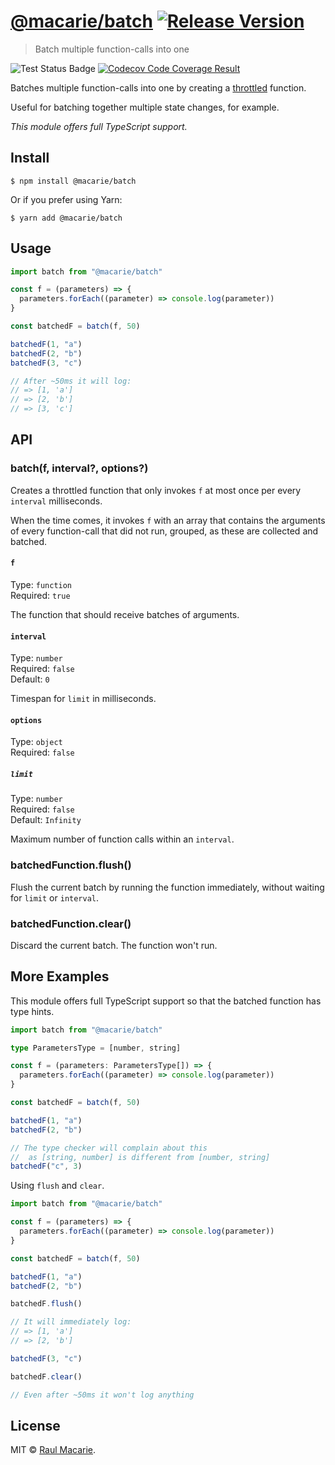 # [@macarie/batch](https://github.com/macarie/batch) [![Release Version](https://img.shields.io/npm/v/@macarie/batch?label=&color=0080FF)](https://www.npmjs.com/package/@macarie/batch)

> Batch multiple function-calls into one

![Test Status Badge](https://github.com/macarie/batch/workflows/test/badge.svg) [![Codecov Code Coverage Result](https://codecov.io/gh/macarie/batch/branch/main/graph/badge.svg?token=JL1FLLY4Y6)](https://codecov.io/gh/macarie/batch)

Batches multiple function-calls into one by creating a [throttled](https://css-tricks.com/debouncing-throttling-explained-examples/) function.

Useful for batching together multiple state changes, for example.

_This module offers full TypeScript support._

## Install

```console
$ npm install @macarie/batch
```

Or if you prefer using Yarn:

```console
$ yarn add @macarie/batch
```

## Usage

```javascript
import batch from "@macarie/batch"

const f = (parameters) => {
  parameters.forEach((parameter) => console.log(parameter))
}

const batchedF = batch(f, 50)

batchedF(1, "a")
batchedF(2, "b")
batchedF(3, "c")

// After ~50ms it will log:
// => [1, 'a']
// => [2, 'b']
// => [3, 'c']
```

## API

### batch(f, interval?, options?)

Creates a throttled function that only invokes `f` at most once per every `interval` milliseconds.

When the time comes, it invokes `f` with an array that contains the arguments of every function-call that did not run, grouped, as these are collected and batched.

#### `f`

Type: `function`<br>
Required: `true`

The function that should receive batches of arguments.

#### `interval`

Type: `number`<br>
Required: `false`<br>
Default: `0`

Timespan for `limit` in milliseconds.

#### `options`

Type: `object`<br>
Required: `false`<br>

##### `limit`

Type: `number`<br>
Required: `false`<br>
Default: `Infinity`

Maximum number of function calls within an `interval`.

### batchedFunction.flush()

Flush the current batch by running the function immediately, without waiting for `limit` or `interval`.

### batchedFunction.clear()

Discard the current batch. The function won't run.

## More Examples

This module offers full TypeScript support so that the batched function has type hints.

```typescript
import batch from "@macarie/batch"

type ParametersType = [number, string]

const f = (parameters: ParametersType[]) => {
  parameters.forEach((parameter) => console.log(parameter))
}

const batchedF = batch(f, 50)

batchedF(1, "a")
batchedF(2, "b")

// The type checker will complain about this
//  as [string, number] is different from [number, string]
batchedF("c", 3)
```


Using `flush` and `clear`.

```javascript
import batch from "@macarie/batch"

const f = (parameters) => {
  parameters.forEach((parameter) => console.log(parameter))
}

const batchedF = batch(f, 50)

batchedF(1, "a")
batchedF(2, "b")

batchedF.flush()

// It will immediately log:
// => [1, 'a']
// => [2, 'b']

batchedF(3, "c")

batchedF.clear()

// Even after ~50ms it won't log anything
```

## License

MIT © [Raul Macarie](https://macarie.me).
